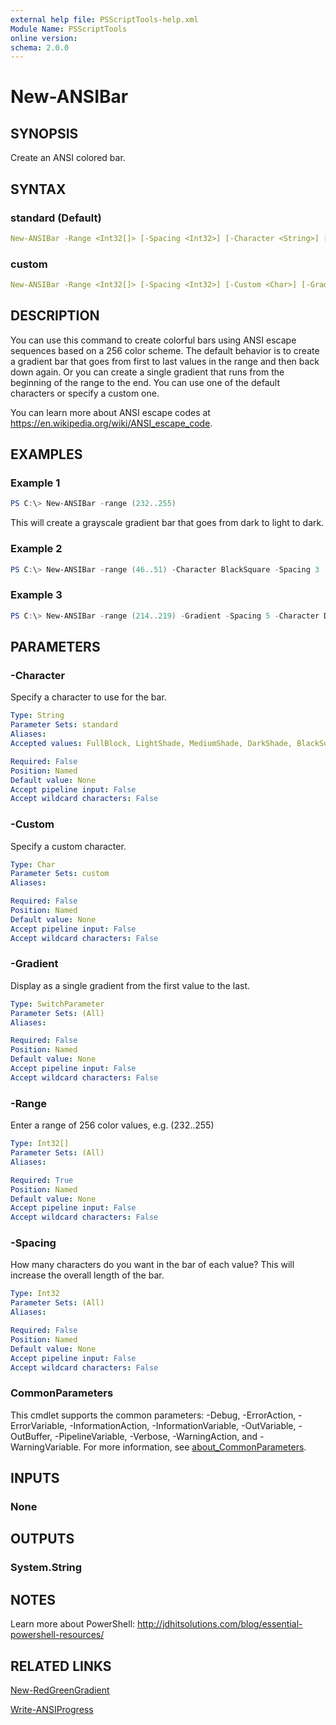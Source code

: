 ```yaml
---
external help file: PSScriptTools-help.xml
Module Name: PSScriptTools
online version:
schema: 2.0.0
---
```


# New-ANSIBar

## SYNOPSIS

Create an ANSI colored bar.

## SYNTAX

### standard (Default)

```yaml
New-ANSIBar -Range <Int32[]> [-Spacing <Int32>] [-Character <String>] [-Gradient] [<CommonParameters>]
```

### custom

```yaml
New-ANSIBar -Range <Int32[]> [-Spacing <Int32>] [-Custom <Char>] [-Gradient] [<CommonParameters>]
```

## DESCRIPTION

You can use this command to create colorful bars using ANSI escape sequences based on a 256 color scheme. The default behavior is to create a gradient bar that goes from first to last values in the range and then back down again. Or you can create a single gradient that runs from the beginning of the range to the end. You can use one of the default characters or specify a custom one.

You can learn more about ANSI escape codes at https://en.wikipedia.org/wiki/ANSI_escape_code.

## EXAMPLES

### Example 1

```powershell
PS C:\> New-ANSIBar -range (232..255)
```

This will create a grayscale gradient bar that goes from dark to light to dark.

### Example 2

```powershell
PS C:\> New-ANSIBar -range (46..51) -Character BlackSquare -Spacing 3
```

### Example 3

```powershell
PS C:\> New-ANSIBar -range (214..219) -Gradient -Spacing 5 -Character DarkShade
```

## PARAMETERS

### -Character

Specify a character to use for the bar.

```yaml
Type: String
Parameter Sets: standard
Aliases:
Accepted values: FullBlock, LightShade, MediumShade, DarkShade, BlackSquare, WhiteSquare

Required: False
Position: Named
Default value: None
Accept pipeline input: False
Accept wildcard characters: False
```

### -Custom

Specify a custom character.

```yaml
Type: Char
Parameter Sets: custom
Aliases:

Required: False
Position: Named
Default value: None
Accept pipeline input: False
Accept wildcard characters: False
```

### -Gradient

Display as a single gradient from the first value to the last.

```yaml
Type: SwitchParameter
Parameter Sets: (All)
Aliases:

Required: False
Position: Named
Default value: None
Accept pipeline input: False
Accept wildcard characters: False
```

### -Range

Enter a range of 256 color values, e.g. (232..255)

```yaml
Type: Int32[]
Parameter Sets: (All)
Aliases:

Required: True
Position: Named
Default value: None
Accept pipeline input: False
Accept wildcard characters: False
```

### -Spacing

How many characters do you want in the bar of each value?
This will increase the overall length of the bar.

```yaml
Type: Int32
Parameter Sets: (All)
Aliases:

Required: False
Position: Named
Default value: None
Accept pipeline input: False
Accept wildcard characters: False
```

### CommonParameters

This cmdlet supports the common parameters: -Debug, -ErrorAction, -ErrorVariable, -InformationAction, -InformationVariable, -OutVariable, -OutBuffer, -PipelineVariable, -Verbose, -WarningAction, and -WarningVariable. For more information, see [about_CommonParameters](http://go.microsoft.com/fwlink/?LinkID=113216).

## INPUTS

### None

## OUTPUTS

### System.String

## NOTES

Learn more about PowerShell:
http://jdhitsolutions.com/blog/essential-powershell-resources/

## RELATED LINKS

[New-RedGreenGradient](New-RedGreenGradient.md)

[Write-ANSIProgress](Write-ANSIProgress.md)
